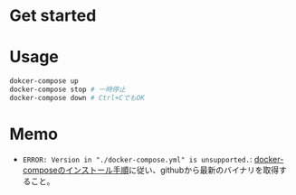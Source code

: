 # Get started

# Usage
```bash
dokcer-compose up
docker-compose stop # 一時停止
docker-compose down # Ctrl+CでもOK
```

# Memo
* `ERROR: Version in "./docker-compose.yml" is unsupported.`: [docker-composeのインストール手順](http://docs.docker.jp/compose/install.html)に従い、githubから最新のバイナリを取得すること。  

